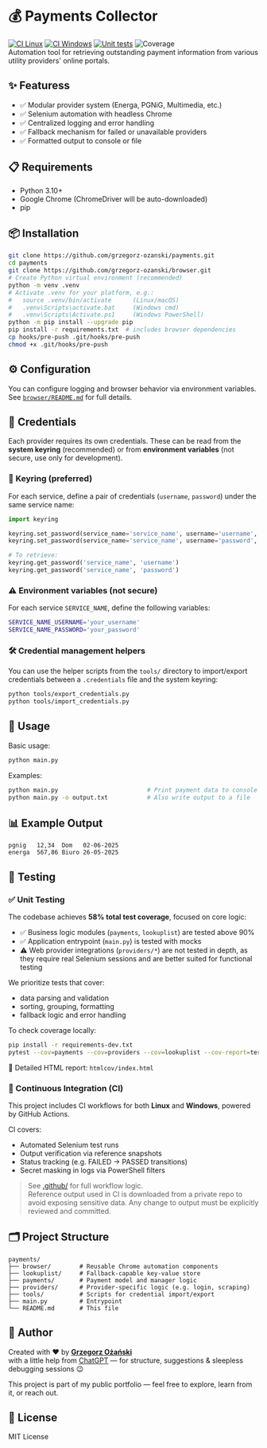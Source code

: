 # 💰 Payments Collector

[![CI Linux](https://github.com/grzegorz-ozanski/payments/actions/workflows/run-linux.yml/badge.svg)](https://github.com/grzegorz-ozanski/payments/actions/workflows/run-linux.yml)
[![CI Windows](https://github.com/grzegorz-ozanski/payments/actions/workflows/run-windows.yml/badge.svg)](https://github.com/grzegorz-ozanski/payments/actions/workflows/run-windows.yml)
[![Unit tests](https://github.com/grzegorz-ozanski/payments/actions/workflows/tests.yml/badge.svg)](https://github.com/grzegorz-ozanski/payments/actions/workflows/tests.yml)
![Coverage](https://img.shields.io/badge/coverage-68%25-yellow)  
Automation tool for retrieving outstanding payment information from various utility providers' online portals.

## ✨ Featuress

- ✅ Modular provider system (Energa, PGNiG, Multimedia, etc.)
- ✅ Selenium automation with headless Chrome
- ✅ Centralized logging and error handling
- ✅ Fallback mechanism for failed or unavailable providers
- ✅ Formatted output to console or file

## 📋 Requirements

- Python 3.10+
- Google Chrome (ChromeDriver will be auto-downloaded)
- pip

## 📦 Installation

```bash
git clone https://github.com/grzegorz-ozanski/payments.git
cd payments
git clone https://github.com/grzegorz-ozanski/browser.git
# Create Python virtual environment (recommended)
python -m venv .venv
# Activate .venv for your platform, e.g.:
#   source .venv/bin/activate      (Linux/macOS)
#   .venv\Scripts\activate.bat     (Windows cmd)
#   .venv\Scripts\Activate.ps1     (Windows PowerShell)
python -m pip install --upgrade pip
pip install -r requirements.txt  # includes browser dependencies
cp hooks/pre-push .git/hooks/pre-push
chmod +x .git/hooks/pre-push
```

## ⚙️ Configuration

You can configure logging and browser behavior via environment variables.  
See [`browser/README.md`](browser/README.md) for full details.

## 🔐 Credentials

Each provider requires its own credentials. These can be read from the **system keyring** (recommended) or from **environment variables** (not secure, use only for development).

### 🔑 Keyring (preferred)

For each service, define a pair of credentials (`username`, `password`) under the same service name:

```python
import keyring

keyring.set_password(service_name='service_name', username='username', password='your_username')
keyring.set_password(service_name='service_name', username='password', password='your_password')

# To retrieve:
keyring.get_password('service_name', 'username')
keyring.get_password('service_name', 'password')
```

### ⚠️ Environment variables (not secure)

For each service `SERVICE_NAME`, define the following variables:

```bash
SERVICE_NAME_USERNAME='your_username'
SERVICE_NAME_PASSWORD='your_password'
```

### 🛠 Credential management helpers

You can use the helper scripts from the `tools/` directory to import/export credentials between a `.credentials` file and the system keyring:

```bash
python tools/export_credentials.py
python tools/import_credentials.py
```

## 🚀 Usage

Basic usage:

```bash
python main.py
```

Examples:

```bash
python main.py                         # Print payment data to console
python main.py -o output.txt           # Also write output to a file
```

## 📊 Example Output

```
pgnig   12,34  Dom   02-06-2025
energa  567,86 Biuro 26-05-2025
```

## 🧪 Testing

### ✅ Unit Testing

The codebase achieves **58% total test coverage**, focused on core logic:

- ✅ Business logic modules (`payments`, `lookuplist`) are tested above 90%
- ✅ Application entrypoint (`main.py`) is tested with mocks
- ⚠️ Web provider integrations (`providers/*`) are not tested in depth, as they require real Selenium sessions and are better suited for functional testing

We prioritize tests that cover:
- data parsing and validation
- sorting, grouping, formatting
- fallback logic and error handling

To check coverage locally:

```bash
pip install -r requirements-dev.txt
pytest --cov=payments --cov=providers --cov=lookuplist --cov-report=term --cov-report=html
```

📂 Detailed HTML report: `htmlcov/index.html`

### 🤖 Continuous Integration (CI)

This project includes CI workflows for both **Linux** and **Windows**, powered by GitHub Actions.

CI covers:

- Automated Selenium test runs
- Output verification via reference snapshots
- Status tracking (e.g. FAILED → PASSED transitions)
- Secret masking in logs via PowerShell filters

> See [.github/](.github/) for full workflow logic.  
> Reference output used in CI is downloaded from a private repo to avoid exposing sensitive data. Any change to output must be explicitly reviewed and committed.

## 🗂️ Project Structure

```
payments/
├── browser/        # Reusable Chrome automation components
├── lookuplist/     # Fallback-capable key-value store
├── payments/       # Payment model and manager logic
├── providers/      # Provider-specific logic (e.g. login, scraping)
├── tools/          # Scripts for credential import/export
├── main.py         # Entrypoint
└── README.md       # This file
```

## 🙋 Author

Created with ❤️ by [**Grzegorz Ożański**](https://github.com/grzegorz-ozanski)  
with a little help from [ChatGPT](https://chat.openai.com/) — for structure, suggestions & sleepless debugging sessions 😉

This project is part of my public portfolio — feel free to explore, learn from it, or reach out.

## 📄 License

MIT License

